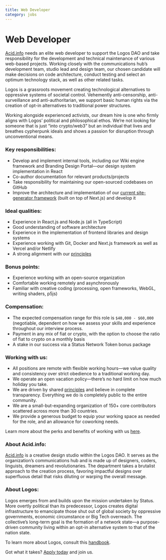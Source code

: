 ```yaml
---
title: Web Developer
category: jobs
---
```

# Web Developer

[Acid.info](http://Acid.info) needs an elite web developer to support the Logos DAO and take responsibility for the development and technical maintenance of various web-based projects. Working closely with the communications hub’s development team, studio lead and design team, our chosen candidate will make decisions on code architecture, conduct testing and select an optimum technology stack, as well as other related tasks.

Logos is a grassroots movement creating technological alternatives to oppressive systems of societal control. Vehemently anti-censorship, anti-surveillance and anti-authoritarian, we support basic human rights via the creation of opt-in alternatives to traditional power structures.

Working alongside experienced activists, our dream hire is one who firmly aligns with Logos’ political and philosophical ethos. We’re not looking for someone that is just “into crypto/web3” but an individual that lives and breathes cypherpunk ideals and shows a passion for disruption through unconventional means.

### Key responsibilities:

- Develop and implement internal tools, including our Wiki engine framework and Branding Design Portal—our design system implementation in React
- Co-author documentation for relevant products/projects
- Take responsibility for maintaining our open-sourced codebases on GitHub
- Improve the architecture and implementation of our [current site-generator framework](https://github.com/acid-info/logos-site-builder) (built on top of Next.js) and develop it

### Ideal qualities:

- Experience in React.js and Node.js (all in TypeScript)
- Good understanding of software architecture
- Experience in the implementation of frontend libraries and design systems
- Experience working with Git, Docker and Next.js framework as well as Vercel and/or Netlify
- A strong alignment with our [principles](https://www.notion.so/Status-im-Homepage-Analytics-7d0fd46eb769460982e17c1808877215)

### Bonus points:

- Experience working with an open-source organization
- Comfortable working remotely and asynchronously
- Familiar with creative coding (processing, open frameworks, WebGL, writing shaders, p5js)

### Compensation:

- The expected compensation range for this role is `$40,000 - $60,000` (negotiable, dependent on how we assess your skills and experience throughout our interview process.
- Payment in any mix of fiat or crypto, with the option to choose the ratio of fiat to crypto on a monthly basis
- A stake in our success via a Status Network Token bonus package

### Working with us:

- All positions are remote with flexible working hours—we value quality and consistency over strict obedience to a traditional working day.
- We operate an open vacation policy—there’s no hard limit on how much holiday you take.
- We are driven by shared [principles](https://our.status.im/our-principles/) and believe in complete transparency. Everything we do is completely public to the entire community.
- We are a small-but-expanding organization of 150+ core contributors scattered across more than 30 countries.
- We provide a generous budget to equip your working space as needed for the role, and an allowance for coworking needs.

Learn more about the perks and benefits of working with us [here](https://status.im/our_team/perks_benefits.html).

### About Acid.info:

[Acid.info](http://Acid.info) is a creative design studio within the Logos DAO. It serves as the organization’s communications hub and is made up of designers, coders, linguists, dreamers and revolutionaries. The department takes a brutalist approach to the creation process, favoring impactful designs over superfluous detail that risks diluting or warping the overall message.

### About Logos:

Logos emerges from and builds upon the mission undertaken by Status. More overtly political than its predecessor, Logos creates digital infrastructure to emancipate those shut out of global society by oppressive governments, economic circumstance or Big Tech overreach. The collective’s long-term goal is the formation of a network state—a purpose-driven community living within an opt-in alternative system to that of the nation state.

To learn more about Logos, consult this [handbook](https://github.com/acid-info/public-assets/blob/master/logos-manual.pdf).

Got what it takes? [Apply today](https://grnh.se/37bd93c91us) and join us.
